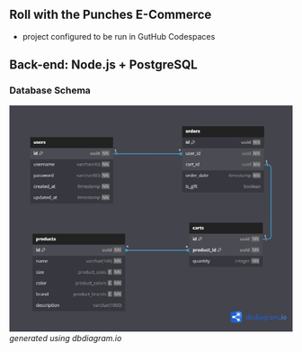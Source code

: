 ## Roll with the Punches E-Commerce

- project configured to be run in GutHub Codespaces

## Back-end: Node.js + PostgreSQL

### Database Schema

![image database schema diagram](./roll_with_the_punches_ecommerce.png)
_generated using dbdiagram.io_
